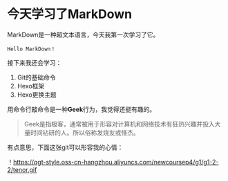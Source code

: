 # 今天学习了MarkDown

  MarkDown是一种超文本语言，今天我第一次学习了它。
  
  `Hello MarkDown！`
  
  接下来我还会学习：
  
1. Git的基础命令
1. Hexo框架
1. Hexo更换主题  

  用命令行敲命令是一种**Geek**行为，我觉得还挺有趣的。 
 
> Geek是指极客，通常被用于形容对计算机和网络技术有狂热兴趣并投入大量时间钻研的人。所以俗称发烧友或怪杰。

  有点意思，下面这张git可以形容我的心情：  
  
  ！https://qgt-style.oss-cn-hangzhou.aliyuncs.com/newcoursep4/g1/g1-2-2/tenor.gif
